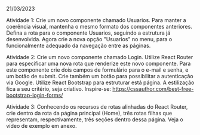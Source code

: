 21/03/2023

Atividade 1:
Crie um novo componente chamado Usuarios. Para manter a coerência visual, mantenha o mesmo formato dos componentes anteriores. Defina a rota para o componente Usuarios, seguindo a estrutura já desenvolvida. Agora crie a nova opção "Usuarios" no menu, para o funcionalmente adequado da navegação entre as páginas.

Atividade 2:
Crie um novo componente chamado Login. Utilize React Router para especificar uma nova rota que renderize este novo componente. Para este componente crie dois campos de formulário para o e-mail e senha, e um botão de submit. Crie também um botão para possibilitar a autenticação via Google. Utilize React Bootstrap para estruturar está página. A estilização fica a seu critério, seja criativo.
Inspire-se: https://cssauthor.com/best-free-bootstrap-login-forms/

Atividade 3:
Conhecendo os recursos de rotas alinhadas do React Router, crie dentro da rota da página principal (Home), três rotas filhas que representam, respectivamente, três seções dentro dessa página. Veja o vídeo de exemplo em anexo.
